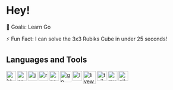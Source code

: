 # Hey!

🎯 Goals: Learn Go

⚡ Fun Fact: I can solve the 3x3 Rubiks Cube in under 25 seconds!

## Languages and Tools
<img src="https://cdn.jsdelivr.net/gh/devicons/devicon/icons/html5/html5-original.svg" align="left" alt="html" width="26" />
<img src="https://cdn.jsdelivr.net/gh/devicons/devicon/icons/css3/css3-original.svg" align="left" alt="css" width="26" />
<img src="https://cdn.jsdelivr.net/gh/devicons/devicon/icons/javascript/javascript-original.svg" align="left" alt="javascript" width="26" />
<img src="https://cdn.jsdelivr.net/gh/devicons/devicon/icons/react/react-original.svg" align="left" alt="react.js" width="26" />
<img src="https://cdn.jsdelivr.net/gh/devicons/devicon/icons/nodejs/nodejs-original.svg" align="left" alt="node" width="26" />
<img src="https://cdn.jsdelivr.net/gh/devicons/devicon@latest/icons/go/go-original-wordmark.svg" align="left" alt="go" width="30" />
<img src="https://laravel.com/img/logomark.min.svg" align="left" alt="laravel" width="26" />
<img src="https://cdn.jsdelivr.net/gh/devicons/devicon@latest/icons/livewire/livewire-original-wordmark.svg" align="left" alt="livewire" width="34" />
<img src="https://cdn.jsdelivr.net/gh/devicons/devicon@latest/icons/tailwindcss/tailwindcss-original.svg" align="left" alt="tailwind" width="26" />
<img src="https://cdn.jsdelivr.net/gh/devicons/devicon/icons/mysql/mysql-original.svg" align="left" alt="mysql" width="26" />
<img src="https://cdn.jsdelivr.net/gh/devicons/devicon/icons/git/git-original.svg" align="left" alt="git" width="26" />
